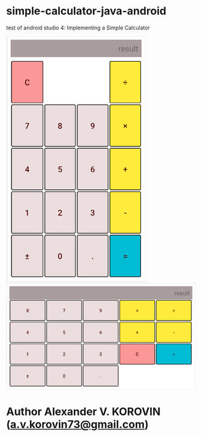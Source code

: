 # simple-calculator-java-android

test of android studio 4:
Implementing a Simple Calculator

![alt text](portrait.PNG?raw=true)
![alt text](https://github.com/Darkhyp/simple-calculator-java-android/blob/main/landscape.PNG?raw=true)


# Author Alexander V. KOROVIN (a.v.korovin73@gmail.com)
